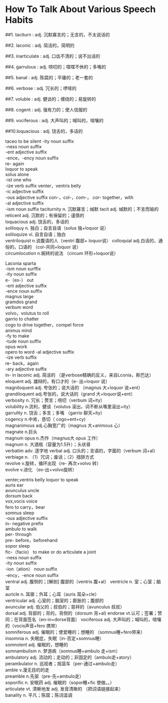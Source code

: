 # How To Talk About Various Speech Habits

##1. taciturn                      :		 	adj. 沉默寡言的；无言的，不太说话的

##2. laconic                       :		 	adj. 简洁的，简明的

##3. inarticulate                  :	 		adj. 口齿不清的；说不出话的   

##4. garrulous                     :	 		adj. 唠叨的；喋喋不休的；多嘴的    

##5. banal                         :		 	adj. 陈腐的；平庸的；老一套的

##6. verbose                       :	 		adj. 冗长的；啰嗦的  

##7. voluble                       :		 	adj. 健谈的；缠绕的；易旋转的

##8. cogent                        :	 		adj. 强有力的；使人信服的

##9. vociferous                    :	 		adj. 大声叫的；喊叫的，喧嚷的      

##10.loquacious                    :	 		adj. 饶舌的，多话的  


taceo                              to be silent
-ity                                  noun suffix                      
-ness                              noun suffix      
-ent                                adjective suffix                        
-ence，-ency                 noun suffix                                     
re-                                  again                   
loquor                            to speak                             
solus                              alone                          
-ist                                  one who                      
-ize                                 verb suffix
venter，ventris               belly                                         
-ic                                   adjective suffix                     
-ous                                adjective suffix
con-，col-，com-，
cor-                                 together，with                       
-al                                   adjective suffix                                                
-ism                                 noun suffix
taciturnity                       n. 沉默寡言；缄默
tacit                                adj. 缄默的；不言而喻的
reticent                           adj. 沉默的；有保留的；谨慎的   
loquacious                     adj. 饶舌的，多话的         
soliloquy                         n. 独白；自言自语（solus 独+loquor 说）     
soliloquize                       vi. 自言自语；独白        
ventriloquist                    n.说腹语的人（ventri 腹部+ loquor说）
colloquial                        adj.白话的，通俗的，口语的 （col-共同+loquor 说）      
circumlocution                n.婉转的说法 （circum 环形+loquor说）


Laconia                           sparta                                           
-ism                                 noun surffix             
-ity                                   noun suffix                 
e-（ex-）                         out                                                                          
-ent                                 adjective suffix                                                                 
-ence                               noun suffix                                                                    
magnus                           large                                                                      
gramdos                          grand                                                                        
verbum                            word                                                                       
volvo，volutus                 to roll                                                                                  
garrio                               to chatter     
cogo                                to drive together，compel force                                     
animus                             mind                                                                                            
-fy                                    to make                                   
-tude                                noun suffix                                         
opus                                 work                                       
opero                               to word
-al                                    adjective suffix                       
-ize                                   verb suffix                         
re-                                     back，again                       
-ary                                   adjective suffix                         
in-                                     in
laconic                          adj. 简洁的 （是verbose精确的反义，来自Lconia，斯巴达）                           
eloquent                       adj. 雄辩的，有口才的（e- 出+loquor 说）                        
magniloquent                adj. 夸张的；说大话的 （magnus 大+loquor 说+ent）                             
grandiloquent               adj.夸张的，说大话的（grand 大+loquor说+ent）                               
verbosity                       n. 冗长；赘言；唠叨（verbum 词+ity）                        
volubility                        n.流利，健谈（volutus 滚出，词不断从嘴里滚出+ity）                       
garrulity                         n. 饶舌；多言；多嘴 （garrio 聊天+ity）                     
cogency                         n.中肯，恳切（ cogo+ent+cy)                    
magnanimous                adj.心胸宽广的（magnus 大+animous 心）                              
magnate                        n.巨头                      
magnum opus                n.杰作（magnus大   opus 工作）   
magnum                         n. 大酒瓶（容量为1.5升）；头状骨                         
verbatim                         adv. 逐字地
verbal                             adj. 口头的；言语的，字面的（verbum 词+al）                
verbiage                        n. （1）冗词；废话；（2）措辞方式                    
revolve                          v.旋转，循环出现（re- 再次+volvo 转）                   
evolve                           v.进化 （ex-出+volvo旋转）

venter,ventris                               belly
loquor                                           to speak                 
auris                                             ear               
avunculus                                     uncle                       
dorsum                                         back                   
vox,vocis                                       voice                      
fero                                               to carry，bear             
somnus                                         sleep                  
-ous                                              adjective suffix              
in-                                                 negative prefix           
ambulo                                         to walk                   
per-                                              through              
pre-                                              before，beforehand                                                                          
sopor                                            sleep                
fic-（facio）                                  to make or do
articulate                                       a joint                          
-ness                                             noun suffix               
-ity                                                 noun suffix            
-ion（ation）                                 noun suffix                           
-ency，-ence                                 noun suffix                            
ventral                                 adj. 腹侧的；[解剖] 腹部的（ventris 腹+al）
ventricle                               n. 室；心室；脑室  
auricle                                  n. 耳廓；外耳；心耳（auris 耳朵+cle）                               
ventricular                            adj. 心室的；脑室的；膨胀的；腹部的     
avuncular                             adj. 伯父的；叔伯的；慈祥的（avunculus 叔叔）   
dorsal                                  adj. 背部的；背的，背侧的（dorsum 背+al)
endorse                               vt.认可；签署；赞同；在背面签名（en-in+dorse背面）
vociferous                            adj. 大声叫的；喊叫的，喧嚷的（vocis声音+fero 携带）   
somniferous                         adj. 催眠的；使爱睡的；想睡的 （somnus睡+fero带来）        
insomnia                              n. 失眠症，失眠（in-否定+somnus睡）  
somnolent                            adj. 催眠的，想睡的    
somnambulism                     n. 梦游病（somnus睡+ambulo 走+ism）           
ambulatory                           adj. 流动的；走动的；非固定的（ambulo走+atory）     
perambulator                       n. 巡视者；摇篮车（per-通过+ambulo走）         
amble                                  v.漫无目的的走                              
preamble                             n.先驱（pre-先+ambulo走）                                    
soporific                               n. 安眠药 adj. 催眠的（sopor睡+fic 使做。。）                                
articulate                              vt. 清晰地发 adj. 发音清晰的 （把词语链接起来）                                  
banality                                n. 平凡；陈腐；陈词滥调